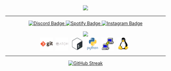 <div id="header" align="center">
  <img
    src="https://media.giphy.com/media/l0MYO4fEYNLqpjWcU/giphy.gif"
    width="300"
  />
</div>

---

<div id="badges" align="center">
  <a href="https://discordapp.com/users/554839745340112907">
    <img
      src="https://img.shields.io/badge/Discord-black?style=for-the-badge&logo=discord&logoColor=skyblue"
      alt="Discord Badge"
    />
  </a>
  <a
    href="https://open.spotify.com/user/tca9mi98sda5spbadlzh6hkl0?si=2b59be16396d42b0"
  >
    <img
      src="https://img.shields.io/badge/spotify-black?style=for-the-badge&logo=spotify&logoColor=brightgreen"
      alt="Spotify Badge"
    />
  </a>
  <a href="https://www.instagram.com/solanaceae_solanum/">
    <img
      src="https://img.shields.io/badge/instagram-black?style=for-the-badge&logo=instagram&logoColor=hotpink"
      alt="Instagram Badge"
    />
  </a>
</div>

<div id="tools" align="center">
  <img
    src="https://komarev.com/ghpvc/?username=Atropa-Solanaceae&style=flat&color=blueviolet&label=Views"
    alt=""
  />
</div>

<div id="tools" align="center">
  <img
    src="https://github.com/dekrypted/dekrypted/blob/output/github-contribution-grid-snake-dark.svg#gh-dark-mode-only"
  />
</div>

<div align="center">
  <img
    src="https://github.com/devicons/devicon/blob/master/icons/git/git-original-wordmark.svg"
    title="Git"
    **alt="Git"
    width="40"
    height="40"
  />&nbsp;
  <img
    src="https://github.com/devicons/devicon/blob/master/icons/atom/atom-original-wordmark.svg"
    title="Atom"
    **alt="Atom"
    width="40"
    height="40"
  />&nbsp;
  <img
    src="https://github.com/devicons/devicon/blob/master/icons/bash/bash-original.svg"
    title="Bash"
    **alt="Bash"
    width="40"
    height="40"
  />&nbsp;
  <img
    src="https://github.com/devicons/devicon/blob/master/icons/python/python-original-wordmark.svg"
    title="Python"
    **alt="Python"
    width="40"
    height="40"
  />&nbsp; <img
  src="https://github.com/devicons/devicon/blob/master/icons/putty/putty-original.svg"
  title="Putty" **alt="Putty width="40" height="40"/>&nbsp; <img
  src="https://github.com/devicons/devicon/blob/master/icons/linux/linux-original.svg"
  title="Putty" **alt="Putty width="40" height="40"/>&nbsp;
</div>

---

<div align="center">

  [![GitHub
  Streak](http://github-readme-streak-stats.herokuapp.com?user=Atropa-Solanaceae&theme=dark&background=000000)](https://git.io/streak-stats)
  
</div>

<!-- [![Top Langs](https://github-readme-stats.vercel.app/api/top-langs/?username=Atropa-Solanaceae&layout=compact&hide=html&theme=highcontrast)](https://github.com/anuraghazra/github-readme-stats) -->
